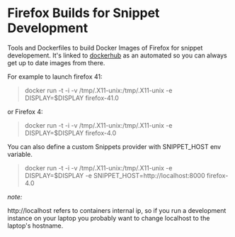Firefox Builds for Snippet Development
======================================

Tools and Dockerfiles to build Docker Images of Firefox for snippet
developement. It's linked to
[dockerhub](https://hub.docker.com/r/giorgos/fx-docker/) as an
automated so you can always get up to date images from there.

For example to launch firefox 41:

> docker run -t -i -v /tmp/.X11-unix:/tmp/.X11-unix -e DISPLAY=$DISPLAY firefox-41.0

or Firefox 4:

> docker run -t -i -v /tmp/.X11-unix:/tmp/.X11-unix -e DISPLAY=$DISPLAY firefox-4.0

You can also define a custom Snippets provider with SNIPPET_HOST env variable.

> docker run -t -i -v /tmp/.X11-unix:/tmp/.X11-unix -e DISPLAY=$DISPLAY -e SNIPPET_HOST=http://localhost:8000 firefox-4.0

  *note:*

  http://localhost refers to containers internal ip, so if you run a
  development instance on your laptop you probably want to change
  localhost to the laptop's hostname.
